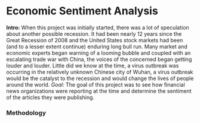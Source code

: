 # Economic Sentiment Analysis



**Intro:** When this project was initially started, there was a lot of speculation about another possible recession. It had been nearly 12 years since the Great Recession of 2008 and the United States stock markets had been (and to a lesser extent continue) enduring long bull run. Many market and economic experts began warning of a looming bubble and coupled with an escalating trade war with China, the voices of the concerned began getting louder and louder.
Little did we know at the time, a virus outbreak was occurring in the relatively unknown Chinese city of Wuhan, a virus outbreak would be the catalyst to the recession and would change the lives of people around the world.
*Goal:* The goal of this project was to see how financial news organizations were reporting at the time and determine the sentiment of the articles they were publishing.

### Methodology
